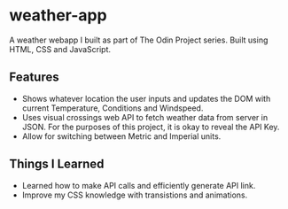 # weather-app

A weather webapp I built as part of The Odin Project series. Built using HTML, CSS and JavaScript.

## Features

* Shows whatever location the user inputs and updates the DOM with current Temperature, Conditions and Windspeed.
* Uses visual crossings web API to fetch weather data from server in JSON. For the purposes of this project, it is okay to reveal the API Key.
* Allow for switching between Metric and Imperial units.

## Things I Learned
* Learned how to make API calls and efficiently generate API link.
* Improve my CSS knowledge with transistions and animations.
